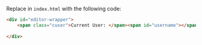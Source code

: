 Replace  in `index.html` with the following code:

```html
<div id="editor-wrapper">
    <span class="cuser">Current User: </span><span id="username"></span><br>
    
</div>
```
